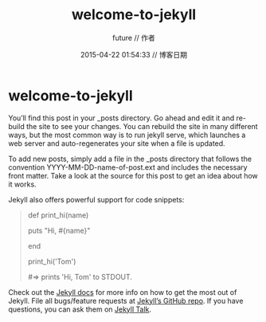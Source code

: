 ﻿---
layout: page
category : welcome-to-jekyll
title:  welcome-to-jekyll
date:   2015-04-22 01:54:33        // 博客日期
author: future                      // 作者
categories: [test, sample]
---

# welcome-to-jekyll

You’ll find this post in your _posts directory. Go ahead and edit it and re-build the site to see your changes. You can rebuild the site in many different ways, but the most common way is to run jekyll serve, which launches a web server and auto-regenerates your site when a file is updated.

To add new posts, simply add a file in the _posts directory that follows the convention YYYY-MM-DD-name-of-post.ext and includes the necessary front matter. Take a look at the source for this post to get an idea about how it works.

Jekyll also offers powerful support for code snippets:

> def print_hi(name)
> 
>   puts "Hi, #{name}"
> 
> end
> 
> print_hi('Tom')
> 
> #=> prints 'Hi, Tom' to STDOUT.

Check out the [Jekyll docs](http://jekyllrb.com/docs/home/) for more info on how to get the most out of Jekyll. File all bugs/feature requests at [Jekyll’s GitHub repo](https://github.com/jekyll/jekyll). If you have questions, you can ask them on [Jekyll Talk](https://talk.jekyllrb.com/).